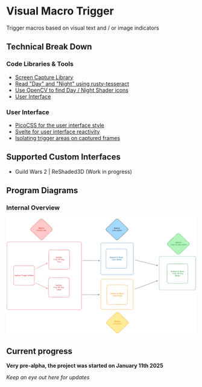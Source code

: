 # Visual Macro Trigger

Trigger macros based on visual text and / or image indicators

## Technical Break Down

### Code Libraries & Tools

- [Screen Capture Library](https://github.com/nashaofu/xcap)
- [Read "Day" and "Night" using rusty-tesseract](https://github.com/thomasgruebl/rusty-tesseract)
- [Use OpenCV to find Day / Night Shader icons](https://github.com/twistedfall/opencv-rust)
- [User Interface](https://v2.tauri.app/)

### User Interface

- [PicoCSS for the user interface style](https://picocss.com/)
- [Svelte for user interface reactivity](https://svelte.dev/)
- [Isolating trigger areas on captured frames](https://fabricjs.com/)

## Supported Custom Interfaces

- Guild Wars 2 | ReShaded3D (Work in progress)

## Program Diagrams

### Internal Overview

![](./ExcaliDraw/export/OverviewInternal.png)

## Current progress

**Very pre-alpha, the project was started on January 11th 2025**

*Keep an eye out here for updates*